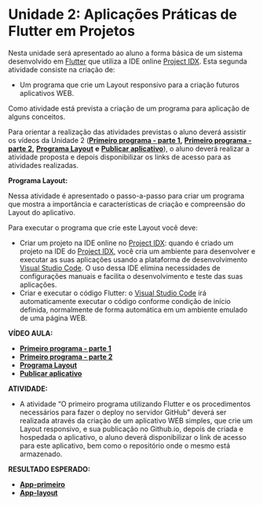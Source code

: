 # Unidade 2: Aplicações Práticas de Flutter em Projetos

Nesta unidade  será apresentado ao aluno a forma básica de um sistema desenvolvido em [Flutter](https://flutter.dev/)  que utiliza a IDE online [Project IDX](https://idx.dev/). Esta segunda atividade consiste na criação de:

- Um programa que crie um Layout responsivo para a criação futuros aplicativos WEB.

Como atividade está prevista a criação de um programa para aplicação de alguns conceitos.

Para orientar a realização das atividades previstas o aluno deverá assistir os vídeos da Unidade 2 ([**Primeiro programa - parte 1**](https://youtu.be/ljtCB23pXek)**,** [**Primeiro programa - parte 2**](https://youtu.be/FJ_954-71sg)**,** [**Programa Layout**](https://youtu.be/AwAfxrYRaKQ) **e** [**Publicar aplicativo**](https://youtu.be/wrOuERlFb28)), o aluno deverá realizar a atividade proposta e depois disponibilizar os links de acesso para as atividades realizadas.

**Programa Layout:**

Nessa atividade é apresentado o passo-a-passo para criar um programa que mostra a importância e características de criação e compreensão do Layout do aplicativo.

Para executar o programa que crie este Layout você deve:

- Criar um projeto na IDE online no [Project IDX](https://idx.dev/): quando é criado um projeto na IDE do [Project IDX](https://idx.dev/), você cria um ambiente para desenvolver e executar as suas aplicações usando a plataforma de desenvolvimento [Visual Studio Code](https://code.visualstudio.com/). O uso dessa IDE elimina necessidades de configurações manuais e facilita o desenvolvimento e teste das suas aplicações.
- Criar e executar o código Flutter: o [Visual Studio Code](https://code.visualstudio.com/) irá automaticamente executar o código conforme condição de início definida, normalmente de forma automática em um ambiente emulado de uma página WEB.

**VÍDEO AULA:**

- [**Primeiro programa - parte 1**](https://youtu.be/ljtCB23pXek)
- [**Primeiro programa - parte 2**](https://youtu.be/FJ_954-71sg)
- [**Programa Layout**](https://youtu.be/AwAfxrYRaKQ)
- [**Publicar aplicativo**](https://youtu.be/wrOuERlFb28)

**ATIVIDADE:**

- A atividade “O primeiro programa utilizando Flutter e os procedimentos necessários para fazer o deploy no servidor GitHub” deverá ser realizada através da criação de um aplicativo WEB simples, que crie um Layout responsivo, e sua publicação no Github.io, depois de criada e hospedada o aplicativo, o aluno deverá disponibilizar o link de acesso para este aplicativo, bem como o repositório onde o mesmo está armazenado.

**RESULTADO ESPERADO:** 

- [**App-primeiro**](https://aula-talento-teck.github.io/app-primeiro/)
- [**App-layout**](https://aula-talento-teck.github.io/app-layout/)
